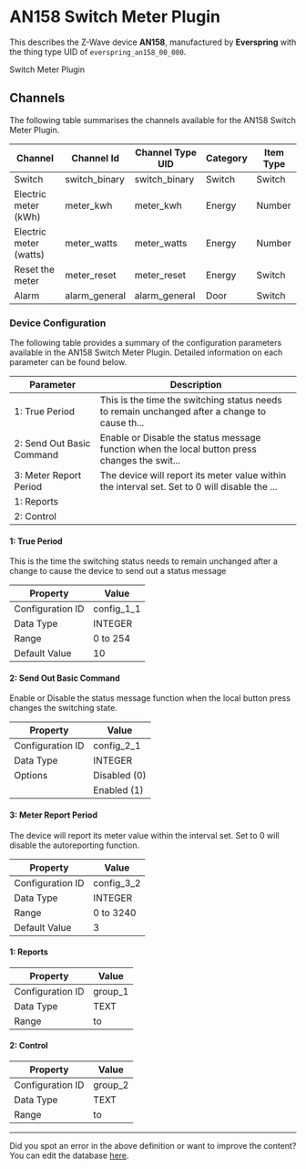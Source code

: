 
# AN158 Switch Meter Plugin

This describes the Z-Wave device **AN158**, manufactured by **Everspring** with the thing type UID of ```everspring_an158_00_000```. 

Switch Meter Plugin

## Channels
The following table summarises the channels available for the AN158 Switch Meter Plugin.

| Channel | Channel Id | Channel Type UID | Category | Item Type |
|---------|------------|------------------|----------|-----------|
| Switch | switch_binary | switch_binary | Switch | Switch |
| Electric meter (kWh) | meter_kwh | meter_kwh | Energy | Number |
| Electric meter (watts) | meter_watts | meter_watts | Energy | Number |
| Reset the meter | meter_reset | meter_reset | Energy | Switch |
| Alarm | alarm_general | alarm_general | Door | Switch |




### Device Configuration
The following table provides a summary of the configuration parameters available in the AN158 Switch Meter Plugin.
Detailed information on each parameter can be found below.

| Parameter   | Description |
|-------------|-------------|
| 1: True Period | This is the time the switching status needs to remain unchanged after a change to cause th... |
| 2: Send Out Basic Command | Enable or Disable the status message function when the local button press changes the swit... |
| 3: Meter Report Period | The device will report its meter value within the interval set. Set to 0 will disable the ... |
| 1: Reports |  |
| 2: Control |  |




#### 1: True Period

This is the time the switching status needs to remain unchanged after a change to cause the device to send out a status message


| Property         | Value    |
|------------------|----------|
| Configuration ID | config_1_1 |
| Data Type        | INTEGER |
| Range | 0 to 254 |
| Default Value | 10 |






#### 2: Send Out Basic Command

Enable or Disable the status message function when the local button press changes the switching state.


| Property         | Value    |
|------------------|----------|
| Configuration ID | config_2_1 |
| Data Type        | INTEGER || Default Value | 0 |
| Options | Disabled (0) |
|  | Enabled (1) |






#### 3: Meter Report Period

The device will report its meter value within the interval set. Set to 0 will disable the autoreporting function.


| Property         | Value    |
|------------------|----------|
| Configuration ID | config_3_2 |
| Data Type        | INTEGER |
| Range | 0 to 3240 |
| Default Value | 3 |






#### 1: Reports




| Property         | Value    |
|------------------|----------|
| Configuration ID | group_1 |
| Data Type        | TEXT |
| Range |  to  |






#### 2: Control




| Property         | Value    |
|------------------|----------|
| Configuration ID | group_2 |
| Data Type        | TEXT |
| Range |  to  |






---

Did you spot an error in the above definition or want to improve the content?
You can edit the database [here](http://www.cd-jackson.com/index.php/zwave/zwave-device-database/zwave-device-list/devicesummary/27).


